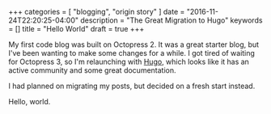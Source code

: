 +++
categories = [ "blogging", "origin story" ]
date = "2016-11-24T22:20:25-04:00"
description = "The Great Migration to Hugo"
keywords = []
title = "Hello World"
draft = true
+++

My first code blog was built on Octopress 2. It was a great starter blog, but I've been wanting to make some changes for a while. I got tired of waiting for Octopress 3, so I'm relaunching with [Hugo](http://gohugo.io/), which looks like it has an active community and some great documentation. 

I had planned on migrating my posts, but decided on a fresh start instead. 

Hello, world.
